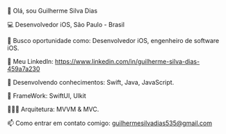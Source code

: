 👤 Olá, sou Guilherme Silva Dias

💻 Desenvolvedor iOS, São Paulo - Brasil

🌱 Busco oportunidade como: Desenvolvedor iOS, engenheiro de software iOS.

📄 Meu LinkedIn: https://www.linkedin.com/in/guilherme-silva-dias-459a7a230

🔭 Desenvolvendo conhecimentos: Swift, Java, JavaScript. 

📖 FrameWork: SwiftUI, Ulkit

🧑🏻‍💻 Arquitetura: MVVM & MVC.

📫 Como entrar em contato comigo: guilhermesilvadias535@gmail.com

<!---
iOSDevoloperGui/iOSDevoloperGui is a ✨ special ✨ repository because its `README.md` (this file) appears on your GitHub profile.
You can click the Preview link to take a look at your changes.
--->
